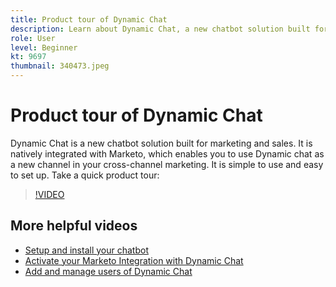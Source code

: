 ```yaml
---
title: Product tour of Dynamic Chat
description: Learn about Dynamic Chat, a new chatbot solution built for marketing and sales from Adobe.
role: User
level: Beginner
kt: 9697
thumbnail: 340473.jpeg
---
```


# Product tour of Dynamic Chat

Dynamic Chat is a new chatbot solution built for marketing and sales. It is natively integrated with Marketo, which enables you to use Dynamic chat as a new channel in your cross-channel marketing. It is simple to use and easy to set up. Take a quick product tour:

>[!VIDEO](https://video.tv.adobe.com/v/340473/?quality=12&learn=on)

## More helpful videos

* [Setup and install your chatbot](dynamic-chat/setup.md)
* [Activate your Marketo Integration with Dynamic Chat](dynamic-chat/marketo-integration.md)
* [Add and manage users of Dynamic Chat](dynamic-chat/user-management)
